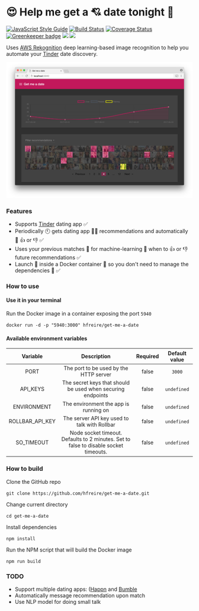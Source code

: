 # :heart_eyes: Help me get a :cupid: date tonight :first_quarter_moon_with_face:

[![JavaScript Style Guide](https://img.shields.io/badge/code%20style-standard-brightgreen.svg)](http://standardjs.com/)
[![Build Status](https://travis-ci.org/hfreire/get-me-a-date.svg?branch=master)](https://travis-ci.org/hfreire/get-me-a-date)
[![Coverage Status](https://coveralls.io/repos/github/hfreire/get-me-a-date/badge.svg?branch=master)](https://coveralls.io/github/hfreire/get-me-a-date?branch=master)
[![Greenkeeper badge](https://badges.greenkeeper.io/hfreire/get-me-a-date.svg)](https://greenkeeper.io/)
[![](https://img.shields.io/github/release/hfreire/get-me-a-date.svg)](https://github.com/hfreire/get-me-a-date/releases)
[![](https://img.shields.io/badge/license-MIT-blue.svg)](LICENSE)

Uses [AWS Rekognition](https://aws.amazon.com/rekognition) deep learning-based image recognition to help you automate your [Tinder](https://tinder.com) date discovery.

<p align="center"><img src="share/github/overview.png" width="720"></p>

### Features
* Supports [Tinder](https://tinder.com) dating app :white_check_mark:
* Periodically :clock10: gets dating app :girl::woman: recommendations and automatically :robot: :+1: or :-1: :white_check_mark:
* Uses your previous matches :revolving_hearts: for machine-learning :robot: when to :+1: or :-1: future recommendations :white_check_mark: 
* Launch :rocket: inside a Docker container :whale: so you don't need to manage the dependencies :raised_hands: :white_check_mark:

### How to use

#### Use it in your terminal
Run the Docker image in a container exposing the port `5940`
```
docker run -d -p "5940:3000" hfreire/get-me-a-date
```
#### Available environment variables
Variable | Description | Required | Default value
:---:|:---:|:---:|:---:
PORT | The port to be used by the HTTP server | false | `3000`
API_KEYS | The secret keys that should be used when securing endpoints | false | `undefined`
ENVIRONMENT | The environment the app is running on | false | `undefined`
ROLLBAR_API_KEY | The server API key used to talk with Rollbar | false | `undefined`
SO_TIMEOUT | Node socket timeout. Defaults to 2 minutes. Set to false to disable socket timeouts. | false | `undefined`

### How to build
Clone the GitHub repo
```
git clone https://github.com/hfreire/get-me-a-date.git
```

Change current directory
```
cd get-me-a-date
```

Install dependencies
```
npm install
```

Run the NPM script that will build the Docker image
```
npm run build
```

### TODO
* Support multiple dating apps: ([Happn](https://www.happn.com/en/) and [Bumble](https://bumble.com)
* Automatically message recommendation upon match
* Use NLP model for doing small talk

